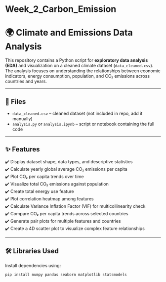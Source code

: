 # Week_2_Carbon_Emission

# 🌍 Climate and Emissions Data Analysis

This repository contains a Python script for **exploratory data analysis (EDA)** and visualization on a cleaned climate dataset (`data_cleaned.csv`). The analysis focuses on understanding the relationships between economic indicators, energy consumption, population, and CO₂ emissions across countries and years.

---

## 📁 Files

- `data_cleaned.csv` – cleaned dataset (not included in repo, add it manually)
- `analysis.py` or `analysis.ipynb` – script or notebook containing the full code

---

## ✨ Features

✔️ Display dataset shape, data types, and descriptive statistics  
✔️ Calculate yearly global average CO₂ emissions per capita  
✔️ Plot CO₂ per capita trends over time  
✔️ Visualize total CO₂ emissions against population  
✔️ Create total energy use feature  
✔️ Plot correlation heatmap among features  
✔️ Calculate Variance Inflation Factor (VIF) for multicollinearity check  
✔️ Compare CO₂ per capita trends across selected countries  
✔️ Generate pair plots for multiple features and countries  
✔️ Create a 4D scatter plot to visualize complex feature relationships

---

## 🛠️ Libraries Used

Install dependencies using:

```bash
pip install numpy pandas seaborn matplotlib statsmodels
